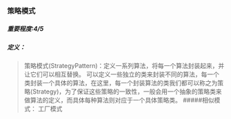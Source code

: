 ### 策略模式
##### 重要程度:4/5
##### 定义：
>策略模式(StrategyPattern)：定义一系列算法，将每一个算法封装起来，并让它们可以相互替换。
可以定义一些独立的类来封装不同的算法，每一个类封装一个具体的算法，在这里，每一个封装算法的类我们都可以称之为策略(Strategy)，为了保证这些策略的一致性，一般会用一个抽象的策略类来做算法的定义，而具体每种算法则对应于一个具体策略类。
#####相似模式：
>工厂模式